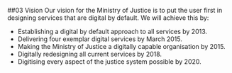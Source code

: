 ##03 Vision
Our vision for the Ministry of Justice is to put the user first in designing services that are digital by default.
We will achieve this by:

- Establishing a digital by default approach to all services by 2013.
- Delivering four exemplar digital services by March 2015.
- Making the Ministry of Justice a digitally capable organisation by 2015.
- Digitally redesigning all current services by 2018.
- Digitising every aspect of the justice system possible by 2020.
